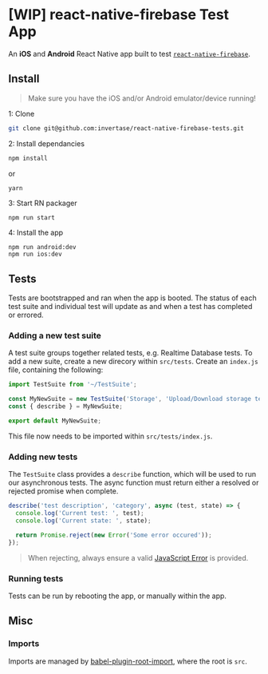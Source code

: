 # [WIP] react-native-firebase Test App

An **iOS** and **Android** React Native app built to test [`react-native-firebase`](https://github.com/invertase/react-native-firebase).

## Install
> Make sure you have the iOS and/or Android emulator/device running!

1: Clone
```bash
git clone git@github.com:invertase/react-native-firebase-tests.git
```
2: Install dependancies
```bash
npm install
```
or
```
yarn
```
3: Start RN packager
```bash
npm run start
```
4: Install the app
```
npm run android:dev
npm run ios:dev
```

## Tests

Tests are bootstrapped and ran when the app is booted. The status of each test suite and individual test
will update as and when a test has completed or errored.

### Adding a new test suite

A test suite groups together related tests, e.g. Realtime Database tests. To add a new suite, create a new
direcory within `src/tests`. Create an `index.js` file, containing the following:

```javascript
import TestSuite from '~/TestSuite';

const MyNewSuite = new TestSuite('Storage', 'Upload/Download storage tests');
const { describe } = MyNewSuite;

export default MyNewSuite;
```

This file now needs to be imported within `src/tests/index.js`.

### Adding new tests

The `TestSuite` class provides a `describe` function, which will be used to run our asynchronous tests.
The async function must return either a resolved or rejected promise when complete.

```javascript
describe('test description', 'category', async (test, state) => {
  console.log('Current test: ', test);
  console.log('Current state: ', state);

  return Promise.reject(new Error('Some error occured'));
});
```

> When rejecting, always ensure a valid [JavaScript Error](https://developer.mozilla.org/en-US/docs/Web/JavaScript/Reference/Global_Objects/Error) is provided.

### Running tests

Tests can be run by rebooting the app, or manually within the app.

## Misc

### Imports

Imports are managed by [babel-plugin-root-import](https://www.npmjs.com/package/babel-plugin-root-import), where the root
is `src`.
